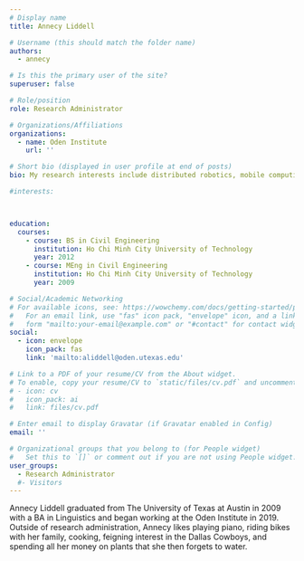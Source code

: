 ```yaml
---
# Display name
title: Annecy Liddell

# Username (this should match the folder name)
authors:
  - annecy

# Is this the primary user of the site?
superuser: false

# Role/position
role: Research Administrator

# Organizations/Affiliations
organizations:
  - name: Oden Institute
    url: ''

# Short bio (displayed in user profile at end of posts)
bio: My research interests include distributed robotics, mobile computing and programmable matter.

#interests:



education:
  courses:
    - course: BS in Civil Engineering
      institution: Ho Chi Minh City University of Technology
      year: 2012
    - course: MEng in Civil Engineering
      institution: Ho Chi Minh City University of Technology
      year: 2009

# Social/Academic Networking
# For available icons, see: https://wowchemy.com/docs/getting-started/page-builder/#icons
#   For an email link, use "fas" icon pack, "envelope" icon, and a link in the
#   form "mailto:your-email@example.com" or "#contact" for contact widget.
social:
  - icon: envelope
    icon_pack: fas
    link: 'mailto:aliddell@oden.utexas.edu'

# Link to a PDF of your resume/CV from the About widget.
# To enable, copy your resume/CV to `static/files/cv.pdf` and uncomment the lines below.
# - icon: cv
#   icon_pack: ai
#   link: files/cv.pdf

# Enter email to display Gravatar (if Gravatar enabled in Config)
email: ''

# Organizational groups that you belong to (for People widget)
#   Set this to `[]` or comment out if you are not using People widget.
user_groups:
  - Research Administrator
  #- Visitors
---
```


Annecy Liddell graduated from The University of Texas at Austin in 2009 with a BA in Linguistics and began working at the Oden Institute in 2019. Outside of research administration, Annecy likes playing piano, riding bikes with her family, cooking, feigning interest in the Dallas Cowboys, and spending all her money on plants that she then forgets to water.